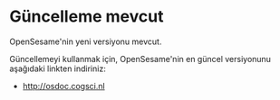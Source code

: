 # Güncelleme mevcut

OpenSesame'nin yeni versiyonu mevcut.

Güncellemeyi kullanmak için, OpenSesame'nin en güncel versiyonunu aşağıdaki linkten indiriniz:

- <http://osdoc.cogsci.nl>
